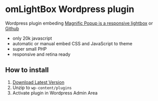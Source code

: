 # omLightBox Wordpress plugin

Wordpress plugin embeding [Magnific Popup is a responsive lightbox](http://dimsemenov.com/plugins/magnific-popup/) or [Github](https://github.com/dimsemenov/Magnific-Popup)

- only 20k javascript
- automatic or manual embed CSS and JavaScript to theme
- super small PHP
- responsive and retina ready

## How to install

1. [Download Latest Version](https://github.com/OzzyCzech/omLightbox/archive/master.zip)
2. Unzip to `wp-content/plugins`
3. Activate plugin in Wordpress Admin Area
